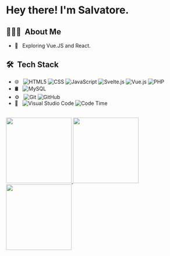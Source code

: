 <h1> Hey there! I'm Salvatore.</h1>

<h2> 👨🏻‍💻 &nbsp;About Me </h2>

- 🤔 &nbsp; Exploring Vue.JS and React.

<h2> 🛠 &nbsp;Tech Stack</h2>

- 🌐 &nbsp;
  ![HTML5](https://img.shields.io/badge/-HTML5-333333?style=flat&logo=HTML5)
  ![CSS](https://img.shields.io/badge/-CSS-333333?style=flat&logo=CSS3&logoColor=1572B6)
  ![JavaScript](https://img.shields.io/badge/-JavaScript-333333?style=flat&logo=javascript)
  ![Svelte.js](https://img.shields.io/badge/-Svelte.Js-333333?style=flat&logo=svelte)
  ![Vue.js](https://img.shields.io/badge/-Vue.Js-333333?style=flat&logo=vue.js)
  ![PHP](https://img.shields.io/badge/-PHP-333333?style=flat&logo=php)
- 🛢 &nbsp;
  ![MySQL](https://img.shields.io/badge/-MySQL-333333?style=flat&logo=mysql)
- ⚙️ &nbsp;
  ![Git](https://img.shields.io/badge/-Git-333333?style=flat&logo=git)
  ![GitHub](https://img.shields.io/badge/-GitHub-333333?style=flat&logo=github)
- 🔧 &nbsp;
  ![Visual Studio Code](https://img.shields.io/badge/-Visual%20Studio%20Code-333333?style=flat&logo=visual-studio-code&logoColor=007ACC)
  ![Code Time](https://img.shields.io/endpoint?style=flat&url=https://codetime-api.datreks.com/badge/901?logoColor=white%26project=%26recentMS=0%26showProject=false)
<br/>

<a href="https://github.com/salvacmp">
  <img height="180em" src="https://github-readme-stats-1bae.vercel.app/api/?username=salvacmp&show_icons=true&include_all_commits=true&count_private=true&role=OWNER,ORGANIZATION_MEMBER,COLLABORATOR" />
  <img height="180em" src="https://github-readme-stats-1bae.vercel.app/api/top-langs/?username=salvacmp&show_icons=true&include_all_commits=true&count_private=true&role=OWNER,ORGANIZATION_MEMBER,COLLABORATOR" />
  <br/>
  <img height="180em" src="https://github-profile-trophy.vercel.app/?username=salvacmp&theme=onedark" />

</a>

